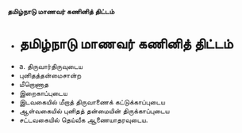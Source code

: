 **தமிழ்நாடு மாணவர் கணினித் திட்டம்**
- # தமிழ்நாடு மாணவர் கணினித் திட்டம்
- a. திருவார்திருவுடைய
- புனிதத்தன்மைசான்ற
- மீறொணாத
- இறைகாப்புடைய
- இடவகையில் மீறாத் திருவாணைக் கட்டுக்காப்புடைய
- ஆள்வகையில் புனிதத் தன்மையின் திருக்காப்புடைய
- சட்டவகையில் தெய்வீக ஆணையாதரவுடைய.

